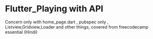# Flutter_Playing with API
 Concern only with home_page.dart , pubspec only , Listview,Gridview,Loader and other things, covered from freecodecamp essential (Hindi)
